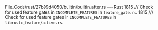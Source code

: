 File_Code/rust/27b99d4050/builtin/builtin_after.rs --- Rust
1815     /// Check for used feature gates in `INCOMPLETE_FEATURES` in `feature_gate.rs`.                                                                     1815     /// Check for used feature gates in `INCOMPLETE_FEATURES` in `librustc_feature/active.rs`.

